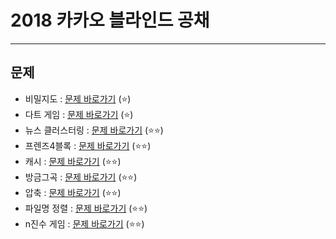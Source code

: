 # 2018 카카오 블라인드 공채

---
## 문제
* 비밀지도 : [문제 바로가기](https://programmers.co.kr/learn/courses/30/lessons/17681) (:star:)
* 다트 게임 : [문제 바로가기](https://programmers.co.kr/learn/courses/30/lessons/17682) (:star:)
* 뉴스 클러스터링 : [문제 바로가기](https://programmers.co.kr/learn/courses/30/lessons/17677) (:star::star:)
* 프렌즈4블록 : [문제 바로가기](https://programmers.co.kr/learn/courses/30/lessons/17679) (:star::star:)
* 캐시 : [문제 바로가기](https://programmers.co.kr/learn/courses/30/lessons/17680) (:star::star:)
* 방금그곡 : [문제 바로가기](https://programmers.co.kr/learn/courses/30/lessons/17683) (:star::star:)
* 압축 : [문제 바로가기](https://programmers.co.kr/learn/courses/30/lessons/17684) (:star::star:)
* 파일명 정렬 : [문제 바로가기](https://programmers.co.kr/learn/courses/30/lessons/17686) (:star::star:)
* n진수 게임 : [문제 바로가기](https://programmers.co.kr/learn/courses/30/lessons/17687) (:star::star:)
</br>
